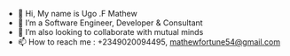 - 👋 Hi, My name is Ugo .F Mathew
- 👀 I’m a Software Engineer, Developer & Consultant
- 💞️ I’m also looking to collaborate with mutual minds 
- 📫 How to reach me : +2349020094495, mathewfortune54@gmail.com

<!---
ugoabuchi/ugoabuchi is a ✨ special ✨ repository because its `README.md` (this file) appears on your GitHub profile.
You can click the Preview link to take a look at your changes.
--->
